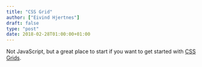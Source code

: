 ```yaml
---
title: "CSS Grid"
author: ["Eivind Hjertnes"]
draft: false
type: "post"
date: 2018-02-28T01:00:00+01:00
---
```


Not JavaScript, but a great place to start if you want to get started
with [CSS Grids](https://cssgrid.io/).
